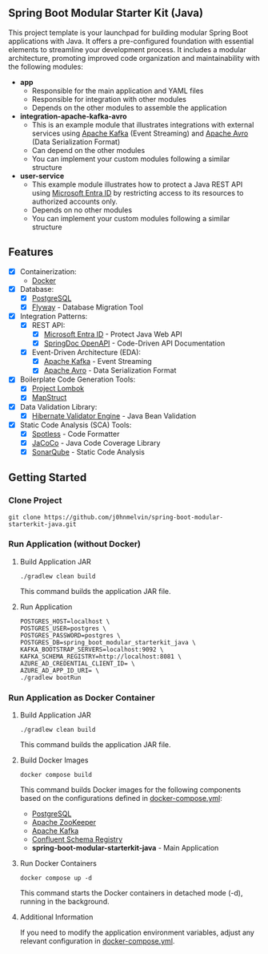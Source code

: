 ## Spring Boot Modular Starter Kit (Java)

This project template is your launchpad for building modular Spring Boot applications with Java. It offers a pre-configured foundation with essential elements to streamline your development process. It includes a modular architecture, promoting improved code organization and maintainability with the following modules:
- **app**
  - Responsible for the main application and YAML files
  - Responsible for integration with other modules
  - Depends on the other modules to assemble the application
- **integration-apache-kafka-avro**
  - This is an example module that illustrates integrations with external services using [Apache Kafka](https://kafka.apache.org) (Event Streaming) and [Apache Avro](https://avro.apache.org) (Data Serialization Format)
  - Can depend on the other modules
  - You can implement your custom modules following a similar structure
- **user-service**
  - This example module illustrates how to protect a Java REST API using [Microsoft Entra ID](https://learn.microsoft.com/en-us/azure/developer/java/spring-framework/spring-boot-starter-for-azure-active-directory-developer-guide?tabs=SpringCloudAzure5x) by restricting access to its resources to authorized accounts only.
  - Depends on no other modules
  - You can implement your custom modules following a similar structure

## Features

- [x] Containerization:
  - [Docker](https://www.docker.com)
- [x] Database:
  - [x] [PostgreSQL](https://www.postgresql.org/)
  - [x] [Flyway](https://flywaydb.org/documentation/usage/gradle/) - Database Migration Tool
- [x] Integration Patterns:
  - [x] REST API:
    - [x] [Microsoft Entra ID](https://learn.microsoft.com/en-us/azure/developer/java/spring-framework/spring-boot-starter-for-azure-active-directory-developer-guide?tabs=SpringCloudAzure5x) - Protect Java Web API
    - [x] [SpringDoc OpenAPI](https://springdoc.org) - Code-Driven API Documentation
  - [x] Event-Driven Architecture (EDA):
    - [x] [Apache Kafka](https://kafka.apache.org) - Event Streaming
    - [x] [Apache Avro](https://avro.apache.org) - Data Serialization Format
- [x] Boilerplate Code Generation Tools:
  - [x] [Project Lombok](https://hibernate.org/validator/)
  - [x] [MapStruct](https://mapstruct.org)
- [x] Data Validation Library:
  - [x] [Hibernate Validator Engine](https://hibernate.org/validator/) - Java Bean Validation
- [x] Static Code Analysis (SCA) Tools:
  - [x] [Spotless](https://github.com/diffplug/spotless) - Code Formatter
  - [x] [JaCoCo](https://github.com/jacoco/jacoco) - Java Code Coverage Library
  - [x] [SonarQube](https://plugins.gradle.org/plugin/org.sonarqube) - Static Code Analysis

## Getting Started

### Clone Project
```
git clone https://github.com/j0hnmelvin/spring-boot-modular-starterkit-java.git
```

### Run Application (without Docker)

1. Build Application JAR
    ```
    ./gradlew clean build
    ```
    This command builds the application JAR file.


2. Run Application
    ```
    POSTGRES_HOST=localhost \
    POSTGRES_USER=postgres \
    POSTGRES_PASSWORD=postgres \
    POSTGRES_DB=spring_boot_modular_starterkit_java \
    KAFKA_BOOTSTRAP_SERVERS=localhost:9092 \
    KAFKA_SCHEMA_REGISTRY=http://localhost:8081 \
    AZURE_AD_CREDENTIAL_CLIENT_ID= \
    AZURE_AD_APP_ID_URI= \
    ./gradlew bootRun
    ```

### Run Application as Docker Container

1. Build Application JAR
    
    ```
    ./gradlew clean build
    ```
    This command builds the application JAR file.

    
2. Build Docker Images

    ```
    docker compose build
    ```
    This command builds Docker images for the following components based on the configurations defined in [docker-compose.yml](./docker-compose.yml):
    - [PostgreSQL](https://www.postgresql.org/)
    - [Apache ZooKeeper](https://zookeeper.apache.org)
    - [Apache Kafka](https://kafka.apache.org)
    - [Confluent Schema Registry](https://docs.confluent.io/platform/current/schema-registry/index.html)
    - **spring-boot-modular-starterkit-java** - Main Application

 
3. Run Docker Containers

    ```
    docker compose up -d
    ```
    This command starts the Docker containers in detached mode (-d), running in the background.


4. Additional Information

   If you need to modify the application environment variables, adjust any relevant configuration in [docker-compose.yml](./docker-compose.yml).